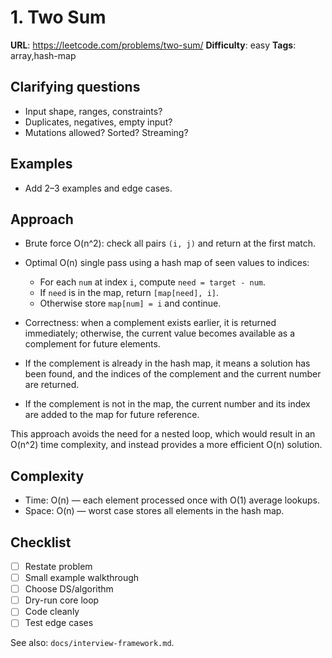 
# 1. Two Sum

**URL**: <https://leetcode.com/problems/two-sum/>
**Difficulty**: easy
**Tags**: array,hash-map

## Clarifying questions

- Input shape, ranges, constraints?
- Duplicates, negatives, empty input?
- Mutations allowed? Sorted? Streaming?

## Examples

- Add 2–3 examples and edge cases.

## Approach

- Brute force O(n^2): check all pairs `(i, j)` and return at the first match.
- Optimal O(n) single pass using a hash map of seen values to indices:
  - For each `num` at index `i`, compute `need = target - num`.
  - If `need` is in the map, return `[map[need], i]`.
  - Otherwise store `map[num] = i` and continue.
- Correctness: when a complement exists earlier, it is returned immediately; otherwise, the current value becomes available as a complement for future elements.

- If the complement is already in the hash map, it means a solution has been found, and the indices of the complement and the current number are returned.
- If the complement is not in the map, the current number and its index are added to the map for future reference.

This approach avoids the need for a nested loop, which would result in an O(n^2) time complexity, and instead provides a more efficient O(n) solution.

## Complexity

- Time: O(n) — each element processed once with O(1) average lookups.
- Space: O(n) — worst case stores all elements in the hash map.

## Checklist

- [ ] Restate problem
- [ ] Small example walkthrough
- [ ] Choose DS/algorithm
- [ ] Dry-run core loop
- [ ] Code cleanly
- [ ] Test edge cases

See also: `docs/interview-framework.md`.
